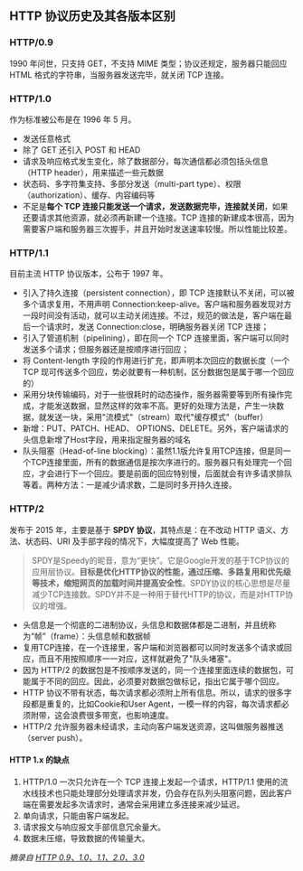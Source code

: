## HTTP 协议历史及其各版本区别

### HTTP/0.9

1990 年问世，只支持 GET，不支持 MIME 类型；协议还规定，服务器只能回应 HTML 格式的字符串，当服务器发送完毕，就关闭 TCP 连接。

### HTTP/1.0

作为标准被公布是在 1996 年 5 月。

- 发送任意格式
- 除了 GET 还引入 POST 和 HEAD
- 请求及响应格式发生变化，除了数据部分，每次通信都必须包括头信息（HTTP header），用来描述一些元数据
- 状态码、多字符集支持、多部分发送（multi-part type）、权限（authorization）、缓存、内容编码等
- 不足是**每个 TCP 连接只能发送一个请求，发送数据完毕，连接就关闭**，如果还要请求其他资源，就必须再新建一个连接。TCP 连接的新建成本很高，因为需要客户端和服务器三次握手，并且开始时发送速率较慢。所以性能比较差。

### HTTP/1.1

目前主流 HTTP 协议版本，公布于 1997 年。

- 引入了持久连接（persistent connection），即 TCP 连接默认不关闭，可以被多个请求复用，不用声明 Connection:keep-alive。客户端和服务器发现对方一段时间没有活动，就可以主动关闭连接。不过，规范的做法是，客户端在最后一个请求时，发送 Connection:close，明确服务器关闭 TCP  连接；
- 引入了管道机制（pipelining），即在同一个 TCP 连接里面，客户端可以同时发送多个请求；但服务器还是按顺序进行回应；
- 将 Content-length 字段的作用进行扩充，即声明本次回应的数据长度（一个 TCP 现可传送多个回应，势必就要有一种机制，区分数据包是属于哪一个回应的）
- 采用分块传输编码，对于一些很耗时的动态操作，服务器需要等到所有操作完成，才能发送数据，显然这样的效率不高。更好的处理方法是，产生一块数据，就发送一块，采用"流模式"（stream）取代"缓存模式"（buffer）
- 新增：PUT、PATCH、HEAD、 OPTIONS、DELETE。另外，客户端请求的头信息新增了Host字段，用来指定服务器的域名
- 队头阻塞（Head-of-line blocking）：虽然1.1版允许复用TCP连接，但是同一个TCP连接里面，所有的数据通信是按次序进行的。服务器只有处理完一个回应，才会进行下一个回应。要是前面的回应特别慢，后面就会有许多请求排队等着。两种方法：一是减少请求数，二是同时多开持久连接。

### HTTP/2

发布于 2015 年，主要是基于 **SPDY 协议**，其特点是：在不改动 HTTP 语义、方法、状态码、URI 及手部字段的情况下，大幅度提高了 Web 性能。

> SPDY是Speedy的昵音，意为“更快”。它是Google开发的基于TCP协议的应用层协议。**目标是优化HTTP协议的性能，通过压缩、多路复用和优先级等技术，缩短网页的加载时间并提高安全性**。SPDY协议的核心思想是尽量减少TCP连接数。SPDY并不是一种用于替代HTTP的协议，而是对HTTP协议的增强。

- 头信息是一个彻底的二进制协议，头信息和数据体都是二进制，并且统称为“帧”（frame）：头信息帧和数据帧
- 复用TCP连接，在一个连接里，客户端和浏览器都可以同时发送多个请求或回应，而且不用按照顺序一一对应，这样就避免了"队头堵塞"。
- 因为 HTTP/2 的数据包是不按顺序发送的，同一个连接里面连续的数据包，可能属于不同的回应。因此，必须要对数据包做标记，指出它属于哪个回应。
- HTTP 协议不带有状态，每次请求都必须附上所有信息。所以，请求的很多字段都是重复的，比如Cookie和User Agent，一模一样的内容，每次请求都必须附带，这会浪费很多带宽，也影响速度。
- HTTP/2 允许服务器未经请求，主动向客户端发送资源，这叫做服务器推送（server push）。

#### HTTP 1.x 的缺点

1. HTTP/1.0 一次只允许在一个 TCP 连接上发起一个请求，HTTP/1.1 使用的流水线技术也只能处理部分处理请求并发，仍会存在队列头阻塞问题，因此客户端在需要发起多次请求时，通常会采用建立多连接来减少延迟。
2. 单向请求，只能由客户端发起。
3. 请求报文与响应报文手部信息冗余量大。
4. 数据未压缩，导致数据的传输量大。

*摘录自* [*HTTP 0.9、1.0、1.1、2.0、3.0*](https://www.cnblogs.com/FdWzy/p/12567822.html)


